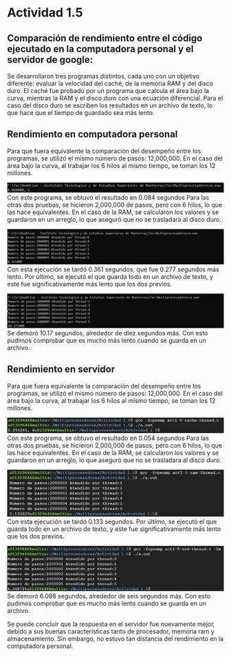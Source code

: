 # Actividad 1.5
## Comparación de rendimiento entre el código ejecutado en la computadora personal y el servidor de google:

Se desarrollaron tres programas distintos, cada uno con un objetivo diferente: evaluar la velocidad del caché, de la memoria RAM y del disco duro. El caché fue probado por un programa que calcula el área bajo la curva, mientras la RAM y el disco duro con una ecuación diferencial. Para el caso del disco duro se escriben los resultados en un archivo de texto, lo que hace que el tiempo de guardado sea más lento.

## Rendimiento en computadora personal

Para que fuera equivalente la comparación del desempeño entre los programas, se utilizó el mismo número de pasos: 12,000,000. En el caso del área bajo la curva, al trabajar los 6 hilos al mismo tiempo, se toman los 12 millones. 

![Cache](https://github.com/LuisAlfPerez/Multiprocesadores/blob/main/Actividad%201.5/cache-personal.png)
Con este programa, se obtuvo el resultado en 0.084 segundos
Para las otras dos pruebas, se hicieron 2,000,000 de pasos, pero con 6 hilos, lo que las hace equivalentes. En el caso de la RAM, se calcularon los valores y se guardaron en un arreglo, lo que aseguró que no se trasladara al disco duro. 

![Ram](https://github.com/LuisAlfPerez/Multiprocesadores/blob/main/Actividad%201.5/ram-personal.png)
Con esta ejecución se tardó 0.361 segundos, que fue 0.277 segundos más lento.
Por último, se ejecutó el que guarda todo en un archivo de texto, y este fue significativamente más lento que los dos previos.
 
![SSD](https://github.com/LuisAlfPerez/Multiprocesadores/blob/main/Actividad%201.5/ssd-personal.png)
Se demoró 10.17 segundos, alrededor de diez segundos más. Con esto pudimos comprobar que es mucho más lento cuando se guarda en un archivo. 


## Rendimiento en servidor
Para que fuera equivalente la comparación del desempeño entre los programas, se utilizó el mismo número de pasos: 12,000,000. En el caso del área bajo la curva, al trabajar los 6 hilos al mismo tiempo, se toman los 12 millones. 

![Cache](https://github.com/LuisAlfPerez/Multiprocesadores/blob/main/Actividad%201.5/cache-servidor.png.jpg)
Con este programa, se obtuvo el resultado en 0.054 segundos
Para las otras dos pruebas, se hicieron 2,000,000 de pasos, pero con 6 hilos, lo que las hace equivalentes. En el caso de la RAM, se calcularon los valores y se guardaron en un arreglo, lo que aseguró que no se trasladara al disco duro. 

![Ram](https://github.com/LuisAlfPerez/Multiprocesadores/blob/main/Actividad%201.5/ram-servidor.jpg)
Con esta ejecución se tardó 0.133 segundos.
Por último, se ejecutó el que guarda todo en un archivo de texto, y este fue significativamente más lento que los dos previos.
 
![SSD](https://github.com/LuisAlfPerez/Multiprocesadores/blob/main/Actividad%201.5/ssd-servidor.jpg)
Se demoró 6.098 segundos, alrededor de seis segundos más. Con esto pudimos comprobar que es mucho más lento cuando se guarda en un archivo. 

Se puede concluir que la respuesta en el servidor fue nuevamente mejor, debido a sus buenas características tanto de procesador, memoria ram y almacenamiento. Sin embargo, no estuvo tan distancia del rendimiento en la computadora personal. 
